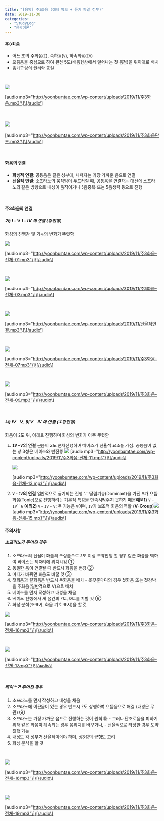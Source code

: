 ```yaml
---
title: "[음악] 주3화음 (예제 악보 + 듣기 파일 첨부)"
date: 2019-11-30
categories: 
  - "StudyLog"
  - "음악이론"
---
```


#### **주3화음**

- 어느 조의 주화음(`I`), 속하음(`V`), 하속화음(`IV`)
- 으뜸음을 중심으로 하여 완전 5도(배음현상에서 일어나는 첫 음정)을 위아래로 배치
- 음계구성의 원리와 동일

 

![](./assets/img/wp-content/uploads/2019/11/3화음-복사본-e1575096215272.png)

\[audio mp3="http://yoonbumtae.com/wp-content/uploads/2019/11/주3화음.mp3"\]\[/audio\]

 

#### ![](./assets/img/wp-content/uploads/2019/11/3화음-단조-복사본-e1575096247509.png)

\[audio mp3="http://yoonbumtae.com/wp-content/uploads/2019/11/주3화음단조.mp3"\]\[/audio\]

 

#### **화음의 연결**

- **화성적 연결**: 공통음은 같은 성부에, 나머지는 가장 가까운 음으로 연결
- **선율적 연결**: 소프라노의 움직임이 두드러질 때, 공통음을 연결하는 대신에 소프라노와 같은 방향으로 내성이 움직이거나 5음중복 또는 5음생략 등으로 진행

 

#### **주3화음의 연결**

##### **가) I - V, I - IV 의 연결 (강진행)**

화성의 진행감 및 기능의 변화가 뚜렷함

![](./assets/img/wp-content/uploads/2019/11/화성적-연결.png)

\[audio mp3="http://yoonbumtae.com/wp-content/uploads/2019/11/주3화음-전체-01.mp3"\]\[/audio\]

 

![](./assets/img/wp-content/uploads/2019/11/화성적-연결-2.png)

\[audio mp3="http://yoonbumtae.com/wp-content/uploads/2019/11/주3화음-전체-03.mp3"\]\[/audio\]

 

![](./assets/img/wp-content/uploads/2019/11/선율적-연결.png)

\[audio mp3="http://yoonbumtae.com/wp-content/uploads/2019/11/선율적연결.mp3"\]\[/audio\]

 

![](./assets/img/wp-content/uploads/2019/11/선율적-연결-2.png)

\[audio mp3="http://yoonbumtae.com/wp-content/uploads/2019/11/주3화음-전체-07.mp3"\]\[/audio\]

 

![](./assets/img/wp-content/uploads/2019/11/화성선율적-연결.png)

\[audio mp3="http://yoonbumtae.com/wp-content/uploads/2019/11/주3화음-전체-09.mp3"\]\[/audio\]

 

##### **나) IV - V, 및 V - IV 의 연결 (초강진행)**

화음이 2도 위, 아래로 진행하며 화성의 변화가 아주 뚜렷함

1. **`IV` - `V`의 연결** 근음이 2도 순차진행하여 베이스가 선율적 요소를 가짐. 공통음이 없는 상 3성은 베이스와 반진행 ![](./assets/img/wp-content/uploads/2019/11/4-5-연결.png) \[audio mp3="http://yoonbumtae.com/wp-content/uploads/2019/11/주3화음-전체-11.mp3"\]\[/audio\]
    
    ![](./assets/img/wp-content/uploads/2019/11/4-5-연결-2.png)
    
    \[audio mp3="http://yoonbumtae.com/wp-content/uploads/2019/11/주3화음-전체-13.mp3"\]\[/audio\]
2. **`V` - `IV`의 연결** 일반적으로 금기되는 진행 ∵ 딸림기능(Dominant)을 가진 V가 으뜸화음(Tonic)으로 진행하려는 기본적 특성을 만족시켜주지 못하기 때문**예외1)** `V` - `IV``6` **예외2)** `V` - `IV` - `V`: 주 기능은 `V`이며, `IV`가 보조적 화음의 역할 (**V-Group**)![](./assets/img/wp-content/uploads/2019/11/5-4-연결.png) \[audio mp3="http://yoonbumtae.com/wp-content/uploads/2019/11/주3화음-전체-15.mp3"\]\[/audio\]

#### **주의사항**

##### **소프라노가 주어진 경우**

1. 소프라노의 선율이 화음의 구성음으로 3도 이상 도약진행 할 경우 같은 화음을 택하여 베이스는 제자리에 위치시킴 ①
2. 동일한 음이 연결될 때 반드시 화음을 변경 ②
3. 마디가 바뀌면 화음도 바꿀 것 ③
4. 첫화음과 끝화음은 반드시 주화음을 배치 - 못갖춘마디의 경우 첫화음 또는 첫강박을 주화음(일반적으로 V)으로 배치
5. 베이스를 먼저 작성하고 내성을 채움
6. 베이스 진행에서 세 음간의 7도, 9도를 피할 것 ➅
7. 화성 분석(조표시, 화음 기호 표시)을 할 것

![](./assets/img/wp-content/uploads/2019/11/소프라노-문제-1.png)

\[audio mp3="http://yoonbumtae.com/wp-content/uploads/2019/11/주3화음-전체-16.mp3"\]\[/audio\]

 

![](./assets/img/wp-content/uploads/2019/11/소프라노-문제-2-e.png)

\[audio mp3="http://yoonbumtae.com/wp-content/uploads/2019/11/주3화음-전체-17.mp3"\]\[/audio\]

 

##### **베이스가 주어진 경우**

1. 소프라노를 먼저 작성하고 내성을 채움
2. 소프라노에 이끈음이 있는 경우 반드시 2도 상행하여 으뜸음으로 해결 (내성은 무관) ⑨
3. 소프라노는 가장 가까운 음으로 진행하는 것이 원칙 ⑩ - 그러나 단조로움을 피하기 위해 같은 화음이 계속되는 경우 음위치를 바꾸거나, - 선율적으로 타당한 경우 도약진행 가능
4. 내성도 각 성부가 선율적이어야 하며, 상3성의 균형도 고려
5. 화성 분석을 할 것

 

![](./assets/img/wp-content/uploads/2019/11/소프라노-문제-3-e.png)

\[audio mp3="http://yoonbumtae.com/wp-content/uploads/2019/11/주3화음-전체-18.mp3"\]\[/audio\]

 

![](./assets/img/wp-content/uploads/2019/11/소프라노-문제-4-e.png)

\[audio mp3="http://yoonbumtae.com/wp-content/uploads/2019/11/주3화음-전체-19.mp3"\]\[/audio\]
